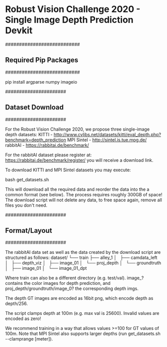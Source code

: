 # Robust Vision Challenge 2020 - Single Image Depth Prediction Devkit #


###########################
## Required Pip Packages ##
###########################

pip install argparse numpy imageio

######################
## Dataset Download ##
######################

For the Robust Vision Challenge 2020, we propose three single-image
depth datasets:
KITTI - http://www.cvlibs.net/datasets/kitti/eval_depth.php?benchmark=depth_prediction
MPI Sintel - http://sintel.is.tue.mpg.de/
rabbitAI - https://rabbitai.de/benchmark/

For the rabbitAI dataset please register at:
https://rabbitai.de/benchmark/register/
you will receive a download link.

To download KITTI and MPI Sintel datasets you may execute:

  bash get_datasets.sh

This will download all the required data and reorder the data into
the a common format (see below).
The process requires roughly 300GB of space!
The download script will not delete any data, to free space again,
remove all files you don't need.


######################
## Format/Layout ##
######################

The rabbitAI data set as well as the data created by the download script
are structured as follows:
dataset/
└── train
    ├── alley_1
    │   ├── camdata_left
    │   ├── depth_viz
    │   ├── image_01
    │   └── proj_depth
    │       └── groundtruth
    │           ├── image_01
    │           └── image_01_dpt

Where train can also be a different directory (e.g. test/val).
image_? contains the color images for depth prediction, and 
proj_depth/groundtruth/image_0? the corresponding depth imgs.

The depth GT images are encoded as 16bit png, which encode 
depth as depth/256.  

The script clamps depth at 100m (e.g. max val is 25600).
Invalid values are encoded as zero!

We recommend training in a way that allows values >=100 for GT values of 100m.
Note that MPI Sintel also supports larger depths (run get_datasets.sh --clamprange [meter]).
